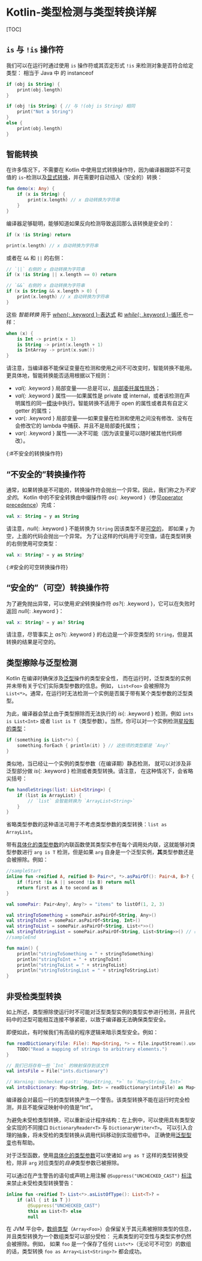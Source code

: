 
# Kotlin-类型检测与类型转换详解

[TOC]

## `is` 与 `!is` 操作符

我们可以在运行时通过使用 `is` 操作符或其否定形式 `!is` 来检测对象是否符合给定类型：
相当于 Java 中 的 instanceof


```kotlin
if (obj is String) {
    print(obj.length)
}

if (obj !is String) { // 与 !(obj is String) 相同
    print("Not a String")
}
else {
    print(obj.length)
}
```


## 智能转换

在许多情况下，不需要在 Kotlin 中使用显式转换操作符，因为编译器跟踪<!--
-->不可变值的 `is`-检测以及[显式转换](#不安全的转换操作符)，并在需要时自动插入（安全的）转换：



```kotlin
fun demo(x: Any) {
    if (x is String) {
        print(x.length) // x 自动转换为字符串
    }
}
```


编译器足够聪明，能够知道如果反向检测导致返回那么该转换是安全的：


```kotlin
if (x !is String) return

print(x.length) // x 自动转换为字符串
```


或者在 `&&` 和 `||` 的右侧：


```kotlin
// `||` 右侧的 x 自动转换为字符串
if (x !is String || x.length == 0) return

// `&&` 右侧的 x 自动转换为字符串
if (x is String && x.length > 0) {
    print(x.length) // x 自动转换为字符串
}
```


这些 _智能转换_ 用于 [*when*{: .keyword }-表达式](control-flow.html#when-表达式)
和 [*while*{: .keyword }-循环 ](control-flow.html#while-循环) 也一样：



```kotlin
when (x) {
    is Int -> print(x + 1)
    is String -> print(x.length + 1)
    is IntArray -> print(x.sum())
}
```


请注意，当编译器不能保证变量在检测和使用之间不可改变时，智能转换不能用。
更具体地，智能转换能否适用根据以下规则：

  * *val*{: .keyword } 局部变量——总是可以，[局部委托属性除外](delegated-properties.html#局部委托属性自-11-起)；
  * *val*{: .keyword } 属性——如果属性是 private 或 internal，或者该检测在声明属性的同一[模块](visibility-modifiers.html#模块)中执行。智能转换不适用于 open 的属性或者具有自定义 getter 的属性；
  * *var*{: .keyword } 局部变量——如果变量在检测和使用之间没有修改、没有在会修改它的 lambda 中捕获、并且不是局部委托属性；
  * *var*{: .keyword } 属性——决不可能（因为该变量可以随时被其他代码修改）。

{:#不安全的转换操作符}

## “不安全的”转换操作符

通常，如果转换是不可能的，转换操作符会抛出一个异常。因此，我们称之为*不安全的*。
Kotlin 中的不安全转换由中缀操作符 *as*{: .keyword }（参见[operator precedence](grammar.html#expressions)）完成：



```kotlin
val x: String = y as String
```


请注意，*null*{: .keyword } 不能转换为 `String` 因该类型不是[可空的](null-safety.html)，
即如果 `y` 为空，上面的代码会抛出一个异常。
为了让这样的代码用于可空值，请在类型转换的右侧使用可空类型：



```kotlin
val x: String? = y as String?
```


{:#安全的可空转换操作符}

## “安全的”（可空）转换操作符

为了避免抛出异常，可以使用*安全*转换操作符 *as?*{: .keyword }，它可以在失败时返回 *null*{: .keyword }：



```kotlin
val x: String? = y as? String
```


请注意，尽管事实上 *as?*{: .keyword } 的右边是一个非空类型的 `String`，但是其转换的结果是可空的。

## 类型擦除与泛型检测

Kotlin 在编译时确保涉及[泛型](generics.html)操作的类型安全性，
而在运行时，泛型类型的实例并未带有关于它们实际类型参数的信息。例如，
`List<Foo>` 会被擦除为 `List<*>`。通常，在运行时无法检测一个实例是否属于带有某个类型参数的泛型类型<!--
-->。

为此，编译器会禁止由于类型擦除而无法执行的 *is*{: .keyword } 检测，例如
`ints is List<Int>` 或者 `list is T`（类型参数）。当然，你可以对一个实例检测[星投影的类型](generics.html#星投影)：



```kotlin
if (something is List<*>) {
    something.forEach { println(it) } // 这些项的类型都是 `Any?`
}
```


类似地，当已经让一个实例的类型参数（在编译期）静态检测，
就可以对涉及非泛型部分做 *is*{: .keyword } 检测或者类型转换。请注意，
在这种情况下，会省略尖括号：


```kotlin
fun handleStrings(list: List<String>) {
    if (list is ArrayList) {
        // `list` 会智能转换为 `ArrayList<String>`
    }
}
```


省略类型参数的这种语法可用于不考虑类型参数的类型转换：`list as ArrayList`。

带有[具体化的类型参数](inline-functions.html#具体化的类型参数)的内联函数使其类型实参<!--
-->在每个调用处内联，这就能够对类型参数进行 `arg is T` 检测，但是如果 `arg`
自身是一个泛型实例，**其**类型参数还是会被擦除。例如：



```kotlin
//sampleStart
inline fun <reified A, reified B> Pair<*, *>.asPairOf(): Pair<A, B>? {
    if (first !is A || second !is B) return null
    return first as A to second as B
}

val somePair: Pair<Any?, Any?> = "items" to listOf(1, 2, 3)

val stringToSomething = somePair.asPairOf<String, Any>()
val stringToInt = somePair.asPairOf<String, Int>()
val stringToList = somePair.asPairOf<String, List<*>>()
val stringToStringList = somePair.asPairOf<String, List<String>>() // 破坏类型安全！
//sampleEnd

fun main() {
    println("stringToSomething = " + stringToSomething)
    println("stringToInt = " + stringToInt)
    println("stringToList = " + stringToList)
    println("stringToStringList = " + stringToStringList)
}
```


## 非受检类型转换

如上所述，类型擦除使运行时不可能对泛型类型实例的类型实参进行检测，并且<!--
-->代码中的泛型可能相互连接不够紧密，以致于编译器无法确保<!--
-->类型安全。

即便如此，有时候我们有高级的程序逻辑来暗示类型安全。例如：



```kotlin 
fun readDictionary(file: File): Map<String, *> = file.inputStream().use { 
    TODO("Read a mapping of strings to arbitrary elements.")
}

// 我们已将存有一些 `Int` 的映射保存到该文件
val intsFile = File("ints.dictionary")

// Warning: Unchecked cast: `Map<String, *>` to `Map<String, Int>`
val intsDictionary: Map<String, Int> = readDictionary(intsFile) as Map<String, Int>
```


编译器会对最后一行的类型转换产生一个警告。该类型转换不能在运行时完全检测，并且<!--
-->不能保证映射中的值是“Int”。

为避免未受检类型转换，可以重新设计程序结构：在上例中，可以使用具有类型安全实现的不同接口
`DictionaryReader<T>` 与 `DictionaryWriter<T>`。
可以引入合理的抽象，将未受检的类型转换从调用代码移动到实现细节中。
正确使用[泛型型变](generics.html#型变)也有帮助。
 
对于泛型函数，使用[具体化的类型参数](inline-functions.html#具体化的类型参数)可以使<!--
-->诸如 `arg as T` 这样的类型转换受检，除非 `arg` 对应类型的*自身*类型参数已被擦除。

可以通过在产生警告的语句或声明上用注解 `@Suppress("UNCHECKED_CAST")`
[标注](annotations.html#注解)来禁止未受检类型转换警告：


```kotlin
inline fun <reified T> List<*>.asListOfType(): List<T>? =
    if (all { it is T })
        @Suppress("UNCHECKED_CAST")
        this as List<T> else
        null
```

在 JVM 平台中，[数组类型](basic-types.html#数组)（`Array<Foo>`）会保留关于<!--
-->其元素被擦除类型的信息，并且类型转换为一个数组类型可以部分受检：
元素类型的可空性与类型实参仍然会被擦除。例如，
如果 `foo` 是一个保存了任何 `List<*>`（无论可不可空）的数组的话，类型转换 `foo as Array<List<String>?>` 都会成功。